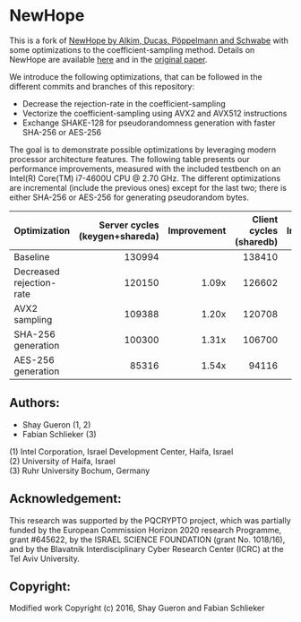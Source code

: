 # NewHope

This is a fork of [NewHope by Alkim, Ducas, Pöppelmann and Schwabe](https://github.com/tpoeppelmann/newhope) with some optimizations to the coefficient-sampling method. Details on NewHope are available [here](https://cryptojedi.org/crypto/#newhope) and in the [original paper](https://eprint.iacr.org/2015/1092).

We introduce the following optimizations, that can be followed in the different commits and branches of this repository:
* Decrease the rejection-rate in the coefficient-sampling
* Vectorize the coefficient-sampling using AVX2 and AVX512 instructions
* Exchange SHAKE-128 for pseudorandomness generation with faster SHA-256 or AES-256

The goal is to demonstrate possible optimizations by leveraging modern processor architecture features. The following table presents our performance improvements, measured with the included testbench on an Intel(R) Core(TM) i7-4600U CPU @ 2.70 GHz. The different optimizations are incremental (include the previous ones) except for the last two; there is either SHA-256 or AES-256 for generating pseudorandom bytes.

| Optimization             | Server cycles (keygen+shareda) | Improvement | Client cycles (sharedb) | Improvement |
| ------------------------ | ------------------------------:| -----------:| -----------------------:| -----------:|
| Baseline                 |                         130994 |             |                  138410 |             |
| Decreased rejection-rate |                         120150 |       1.09x |                  126602 |       1.09x |
| AVX2 sampling            |                         109388 |       1.20x |                  120708 |       1.15x |
| SHA-256 generation       |                         100300 |       1.31x |                  106700 |       1.30x |
| AES-256 generation       |                          85316 |       1.54x |                   94116 |       1.47x |

Authors:
--------

* Shay Gueron (1, 2)
* Fabian Schlieker (3)

(1) Intel Corporation, Israel Development Center, Haifa, Israel  
(2) University of Haifa, Israel  
(3) Ruhr University Bochum, Germany

Acknowledgement:
----------------

This research was supported by the PQCRYPTO project, which was partially funded by the European Commission Horizon 2020 research Programme, grant #645622, by the ISRAEL SCIENCE FOUNDATION (grant No. 1018/16), and by the Blavatnik Interdisciplinary Cyber Research Center (ICRC) at the Tel Aviv University.

Copyright:
----------

Modified work Copyright (c) 2016, Shay Gueron and Fabian Schlieker
